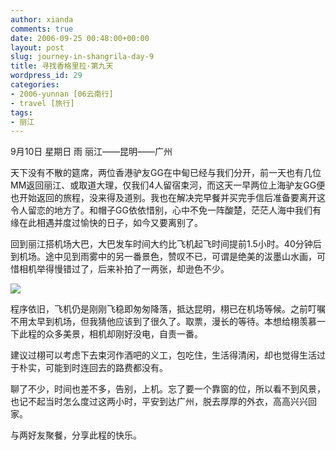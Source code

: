 ```yaml
---
author: xianda
comments: true
date: 2006-09-25 00:48:00+00:00
layout: post
slug: journey-in-shangrila-day-9
title: 寻找香格里拉·第九天
wordpress_id: 29
categories:
- 2006-yunnan [06云南行]
- travel [旅行]
tags:
- 丽江
---
```




9月10日 星期日 雨 丽江——昆明——广州



天下没有不散的筵席，两位香港驴友GG在中甸已经与我们分开，前一天也有几位MM返回丽江、或取道大理，仅我们4人留宿束河，而这天一早两位上海驴友GG便也开始返回的旅程，没来得及道别。我也在解决完早餐并买完手信后准备要离开这令人留恋的地方了。和帽子GG依依惜别，心中不免一阵酸楚，茫茫人海中我们有缘在此相遇并度过愉快的日子，如今又要离别了。



回到丽江搭机场大巴，大巴发车时间大约比飞机起飞时间提前1.5小时。40分钟后到机场。途中见到雨雾中的另一番景色，赞叹不已，可谓是绝美的沷墨山水画，可惜相机举得慢错过了，后来补拍了一两张，却逊色不少。



![](http://tkfiles.storage.msn.com/x1pc_jqddVOWRmZwPWAHYlSh4MUkeFk-8wsjDx1vGi5SNWdLnte94R_NbE873d8KDsRClwh4gRTMQBuKmRCQsFrRWYgb0GMImNYTH7VUveJucd67ZZyEvPGYdVK6FMtR-kv5CPFjxDNKUQ)

<!-- more -->

程序依旧，飞机仍是刚刚飞稳即匆匆降落，抵达昆明，栩已在机场等候。之前叮嘱不用太早到机场，但我猜他应该到了很久了。取票，漫长的等待。本想给栩羡慕一下此程的众多美景，相机却刚好没电，自责一番。



建议过栩可以考虑下去束河作酒吧的义工，包吃住，生活得清闲，却也觉得生活过于朴实，可能到时连回去的路费都没有。



聊了不少，时间也差不多，告别，上机。忘了要一个靠窗的位，所以看不到风景，也记不起当时怎么度过这两小时，平安到达广州，脱去厚厚的外衣，高高兴兴回家。



与两好友聚餐，分享此程的快乐。
